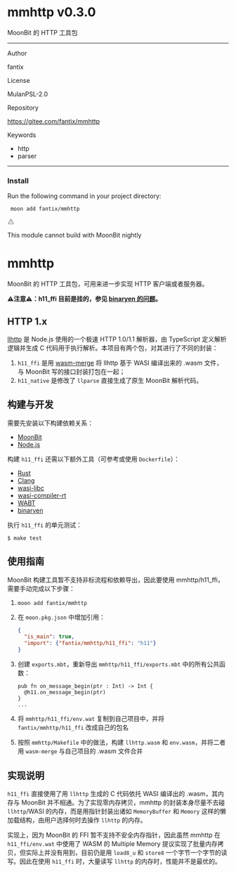 
<div id="mod-info">
    <h1 id="mod-title"> mmhttp <span id="mod-version">v0.3.0</span></h1>
    MoonBit 的 HTTP 工具包
    <hr/>
    <div id="mod-meta-data">
        <div>
            <p>Author</p>
            <p>fantix</p>
        </div>
        <div>
            <p>License</p>
            <p>MulanPSL-2.0</p>
        </div>
        <div>
            <p>Repository</p>
            <p><a href="https://gitee.com/fantix/mmhttp">https://gitee.com/fantix/mmhttp</a></p>
        </div>
        <div>
            <p>Keywords</p>
            <ul id="mod-keywords">
                <li>http</li>
                <li>parser</li>
            </ul>
        </div>
    </div>
    <hr/>
    <div id="mod-install-info">
        <h3>Install</h3>
        <p>Run the following command in your project directory: </p>
        <pre><code> moon add fantix/mmhttp </code></pre>
    <div id="build-error"> 
      <svg t="1727332159497" class="icon" viewBox="0 0 1024 1024" version="1.1" xmlns="http://www.w3.org/2000/svg" p-id="5301" width="16" height="16"><path d="M545.718857 130.608762c11.337143 6.265905 20.699429 15.555048 26.989714 26.819048l345.014858 617.667047a68.87619 68.87619 0 0 1-26.989715 93.915429c-10.313143 5.705143-21.942857 8.704-33.718857 8.704H166.985143A69.266286 69.266286 0 0 1 97.52381 808.643048c0-11.751619 2.998857-23.28381 8.752761-33.548191l344.990477-617.642667a69.656381 69.656381 0 0 1 94.451809-26.819047zM512 191.000381L166.985143 808.643048H856.990476L512 191.000381zM546.718476 670.47619v69.071239h-69.461333V670.47619h69.485714z m0-298.374095v252.318476h-69.461333V372.102095h69.485714z" p-id="5302" fill="#707070"></path></svg>
      <div>
        <p id="build-error-title">This module cannot build with MoonBit nightly</p>
      </div>
    </div>
    </div>
</div>



# mmhttp

MoonBit 的 HTTP 工具包，可用来进一步实现 HTTP 客户端或者服务器。

**⚠️注意⚠️：h11_ffi 目前是挂的，参见 [binaryen 的问题](https://github.com/WebAssembly/binaryen/issues/6407#issuecomment-2068196198)。**

## HTTP 1.x

[llhttp](https://github.com/nodejs/llhttp) 是 Node.js 使用的一个极速 HTTP 1.0/1.1
解析器，由 TypeScript 定义解析逻辑并生成 C 代码用于执行解析。本项目有两个包，对其进行了不同的封装：

1. `h11_ffi` 是用 [wasm-merge](https://github.com/WebAssembly/binaryen?tab=readme-ov-file#wasm-merge)
将 llhttp 基于 WASI 编译出来的 .wasm 文件，与 MoonBit 写的接口封装打包在一起；
2. `h11_native` 是修改了 `llparse` 直接生成了原生 MoonBit 解析代码。

## 构建与开发

需要先安装以下构建依赖关系：

 * [MoonBit](https://www.moonbitlang.cn/)
 * [Node.js](https://nodejs.org/)

构建 `h11_ffi` 还需以下额外工具（可参考或使用 `Dockerfile`）：

 * [Rust](https://www.rust-lang.org/)
 * [Clang](https://clang.llvm.org/)
 * [wasi-libc](https://github.com/WebAssembly/wasi-libc)
 * [wasi-compiler-rt](https://compiler-rt.llvm.org/)
 * [WABT](https://github.com/WebAssembly/wabt)
 * [binaryen](https://github.com/WebAssembly/binaryen)

执行 `h11_ffi` 的单元测试：

```
$ make test
```

## 使用指南

MoonBit 构建工具暂不支持非标流程和依赖导出，因此要使用 mmhttp/h11_ffi，需要手动完成以下步骤：

1. `moon add fantix/mmhttp`
2. 在 `moon.pkg.json` 中增加引用：

   ```json
   {
     "is_main": true,
     "import": {"fantix/mmhttp/h11_ffi": "h11"}
   }
   ```

3. 创建 `exports.mbt`，重新导出 `mmhttp/h11_ffi/exports.mbt` 中的所有公共函数：

   ```moonbit
   pub fn on_message_begin(ptr : Int) -> Int {
     @h11.on_message_begin(ptr)
   }
   ...
   ```

4. 将 `mmhttp/h11_ffi/env.wat` 复制到自己项目中，并将 `fantix/mmhttp/h11_ffi`
   改成自己的包名
5. 按照 `mmhttp/Makefile` 中的做法，构建 `llhttp.wasm` 和 `env.wasm`，并将二者用
   `wasm-merge` 与自己项目的 .wasm 文件合并

## 实现说明

`h11_ffi` 直接使用了用 `llhttp` 生成的 C 代码依托 WASI 编译出的
.wasm，其内存与 MoonBit 并不相通。为了实现零内存拷贝，mmhttp
的封装本身尽量不去碰 `llhttp`/WASI 的内存，而是用指针封装出诸如
`MemoryBuffer` 和 `Memory` 这样的懒加载结构，由用户选择何时去操作
`llhttp` 的内存。

实现上，因为 MoonBit 的 FFI 暂不支持不安全内存指针，因此虽然
mmhttp 在 `h11_ffi/env.wat` 中使用了 WASM 的 Multiple
Memory 提议实现了批量内存拷贝，但实际上并没有用到，目前仍是用
`load8_u` 和 `store8` 一个字节一个字节的读写。因此在使用
`h11_ffi` 时，大量读写 `llhttp` 的内存时，性能并不是最优的。

